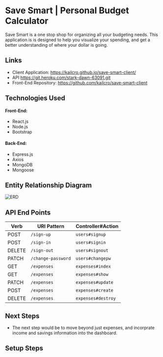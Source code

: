 # Save Smart | Personal Budget Calculator
Save Smart is a one stop shop for organizing all your budgeting needs. This application is is designed to help you visualize your spending, and get a better understanding of where your dollar is going.

## Links
- Client Application: <https://kailcro.github.io/save-smart-client/>
- API <https://git.heroku.com/stark-dawn-63091.git>
- Front-End Repository: <https://github.com/kailcro/save-smart-client>

## Technologies Used
#### Front-End:
- React.js
- Node.js
- Bootstrap

#### Back-End:
- Express.js
- Axios
- MongoDB
- Mongoose

## Entity Relationship Diagram
![ERD](https://i.imgur.com/6fGy8E5.png)

## API End Points
| Verb   | URI Pattern               | Controller#Action |
|--------|---------------------------|-------------------|
| POST   | `/sign-up`                | `users#signup`    |
| POST   | `/sign-in`                | `users#signin`    |
| DELETE | `/sign-out`               | `users#signout`   |
| PATCH  | `/change-password`        | `users#changepw`  |
| GET    | `/expenses`               | `expenses#index`  |
| GET    | `/expenses`               |  `expenses#show`  |
| PATCH  | `/expenses`               | `expenses#update` |
| POST   | `/expenses`               | `expenses#create` |
| DELETE | `/expenses`               | `expenses#destroy`|

## Next Steps
- The next step would be to move beyond just expenses, and incorprate income and savings information into the dashboard.

## Setup Steps
